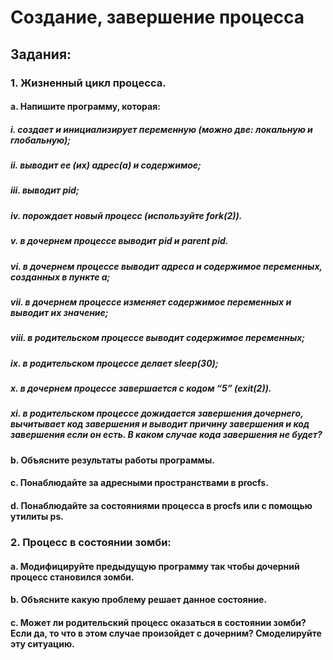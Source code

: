 # Создание, завершение процесса

## Задания:
### 1. Жизненный цикл процесса.
#### a. Напишите программу, которая:
##### i. создает и инициализирует переменную (можно две: локальную и глобальную);
##### ii. выводит ее (их) адрес(а) и содержимое;
##### iii. выводит pid;
##### iv. порождает новый процесс (используйте fork(2)).
##### v. в дочернем процессе выводит pid и parent pid.
##### vi. в дочернем процессе выводит адреса и содержимое переменных, созданных в пункте а;
##### vii. в дочернем процессе изменяет содержимое переменных и выводит их значение;
##### viii. в родительском процессе выводит содержимое переменных;
##### ix. в родительском процессе делает sleep(30);
##### x. в дочернем процессе завершается с кодом “5” (exit(2)).
##### xi. в родительском процессе дожидается завершения дочернего, вычитывает код завершения и выводит причину завершения и код завершения если он есть. В каком случае кода завершения не будет?
#### b. Объясните результаты работы программы.
#### c. Понаблюдайте за адресными пространствами в procfs.
#### d. Понаблюдайте за состояниями процесса в procfs или с помощью утилиты ps.
### 2. Процесс в состоянии зомби:
#### a. Модифицируйте предыдущую программу так чтобы дочерний процесс становился зомби.
#### b. Объясните какую проблему решает данное состояние.
#### c. Может ли родительский процесс оказаться в состоянии зомби? Если да, то что в этом случае произойдет с дочерним? Смоделируйте эту ситуацию.